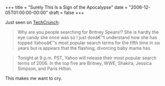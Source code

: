 +++
title = "Surely This Is a Sign of the Apocalypse"
date = "2006-12-05T01:00:00-00:00"
draft = false
+++

Just seen on
[TechCrunch](http://www.techcrunch.com/2006/12/04/britney-owns-yahoo-searches-again/):

> Why are you people searching for Britney Spears!? She is hardly the
> eye candy she once was so I just donâ€™t understand how she has topped
> Yahooâ€™s most popular search terms for the fifth time in six years
> but is appears that the flashing, divorcing baby mama has.

> Tonight at 9 p.m. PST, Yahoo will release their most popular search
> terms of 2006. In the top five are Britney, WWE, Shakira, Jessica
> Simpson, and Paris Hilton.

This makes me want to cry.

